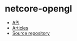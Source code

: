# netcore-opengl

- [API](api)
- [Articles](articles/intro.md)
- [Source repository](https://github.com/devel0/netcore-opengl)
